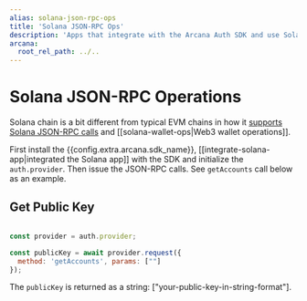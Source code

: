 ```yaml
---
alias: solana-json-rpc-ops
title: 'Solana JSON-RPC Ops'
description: 'Apps that integrate with the Arcana Auth SDK and use Solana chains can perform JSON RPC blockchain operations using the request method'
arcana:
  root_rel_path: ../..
---
```


# Solana JSON-RPC Operations

Solana chain is a bit different from typical EVM chains in how it [supports Solana JSON-RPC calls](https://docs.solana.com/api/http) and [[solana-wallet-ops|Web3 wallet operations]]. 

First install the {{config.extra.arcana.sdk_name}}, [[integrate-solana-app|integrated the Solana app]] with the SDK and initialize the `auth.provider`. Then issue the JSON-RPC calls. See `getAccounts` call below as an example.

## Get Public Key

```js

const provider = auth.provider;

const publicKey = await provider.request({ 
  method: 'getAccounts', params: [""]
}); 
```

The `publicKey` is returned as a string: ["your-public-key-in-string-format"].